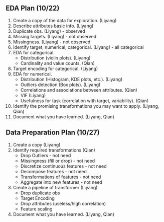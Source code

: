 ## EDA Plan (10/22)
1. Create a copy of the data for exploration. (Liyang)
2. Describe attributes basic info. (Liyang)
3. Duplicate obs. (Liyang) - observed
4. Missing targets. (Liyang) - not observed
5. Missingness. (Liyang) - not observed
6. Identify target, numerical, categorical. (Liyang) - all categorical
7. EDA for categorical.
   - Distribution (violin plots). (Liyang)
   - Cardinality and value counts. (Qian)
8. Target encoding for categorical. (Liyang)
9. EDA for numerical. 
   - Distribution (Histogram, KDE plots, etc.). (Liyang)
   - Outliers detection (Box plots). (Liyang)
   - Correlations and associations between attributes. (Qian)
   - VIF (Liyang)
   - Usefulness for task (correlation with target, variability). (Qian)
10. Identify the promising transformations you may want to apply. (Liyang, Qian)
11. Document what you have learned. (Liyang, Qian)

## Data Preparation Plan (10/27)
1. Create a copy (Liyang)
2. Identify required transformations (Qian)
   - Drop Outliers - not need 
   - Missingness (fill or drop) - not need 
   - Discretize continuous features - not need
   - Decompose features - not need
   - Transformations of features - not need
   - Aggregate into new features - not need
3. Create a pipeline of transformer (Liyang)
   - Drop duplicate obs 
   - Target Encoding
   - Drop attributes (useless/high correlation)
   - Feature scaling
4. Document what you have learned. (Liyang, Qian)